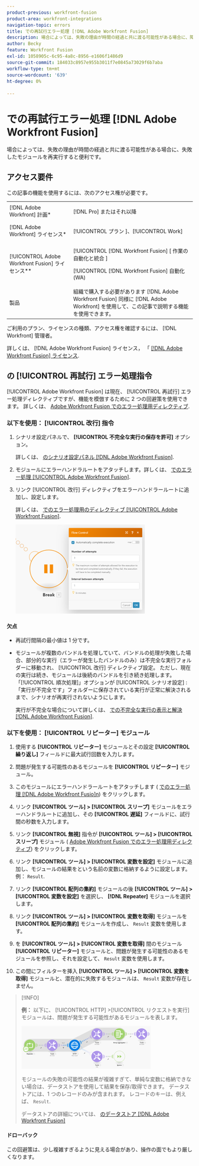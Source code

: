 ```yaml
---
product-previous: workfront-fusion
product-area: workfront-integrations
navigation-topic: errors
title: での再試行エラー処理 [!DNL Adobe Workfront Fusion]
description: 場合によっては、失敗の理由が時間の経過と共に渡る可能性がある場合に、障害が発生したモジュールを数回再実行すると便利です。
author: Becky
feature: Workfront Fusion
exl-id: 1058905c-6c95-4a8c-8956-e1606f1486d9
source-git-commit: 184033c8957e955b3011f7e0845a73029f6b7aba
workflow-type: tm+mt
source-wordcount: '639'
ht-degree: 0%

---
```


# での再試行エラー処理 [!DNL Adobe Workfront Fusion]

場合によっては、失敗の理由が時間の経過と共に渡る可能性がある場合に、失敗したモジュールを再実行すると便利です。

## アクセス要件

この記事の機能を使用するには、次のアクセス権が必要です。

<table style="table-layout:auto">
 <col> 
 <col> 
 <tbody> 
  <tr> 
   <td role="rowheader">[!DNL Adobe Workfront] 計画*</td> 
   <td> <p>[!DNL Pro] またはそれ以降</p> </td> 
  </tr> 
  <tr data-mc-conditions=""> 
   <td role="rowheader">[!DNL Adobe Workfront] ライセンス*</td> 
   <td> <p>[!UICONTROL プラン ]、[!UICONTROL Work]</p> </td> 
  </tr> 
  <tr> 
   <td role="rowheader">[!UICONTROL Adobe Workfront Fusion] ライセンス**</td> 
   <td> <p>[!UICONTROL [!DNL Workfront Fusion] [ 作業の自動化と統合 ] </p><p>[!UICONTROL [!DNL Workfront Fusion] 自動化 (WA)</p>  </td> 
  </tr> 
  <tr> 
   <td role="rowheader">製品</td> 
   <td>組織で購入する必要があります [!DNL Adobe Workfront Fusion] 同様に [!DNL Adobe Workfront] を使用して、この記事で説明する機能を使用できます。</td> 
  </tr> 
 </tbody> 
</table>

ご利用のプラン、ライセンスの種類、アクセス権を確認するには、 [!DNL Workfront] 管理者。

詳しくは、 [!DNL Adobe Workfront Fusion] ライセンス， 「 [[!DNL Adobe Workfront Fusion] ライセンス](../../workfront-fusion/get-started/license-automation-vs-integration.md).

## の [!UICONTROL 再試行] エラー処理指令

[!UICONTROL Adobe Workfront Fusion] は現在、 [!UICONTROL 再試行] エラー処理ディレクティブですが、機能を模倣するために 2 つの回避策を使用できます。 詳しくは、 [Adobe Workfront Fusion でのエラー処理用ディレクティブ](../../workfront-fusion/errors/directives-for-error-handling.md).

### 以下を使用： [!UICONTROL 改行] 指令

1. シナリオ設定パネルで、 **[!UICONTROL 不完全な実行の保存を許可]** オプション。

   詳しくは、 [のシナリオ設定パネル [!DNL Adobe Workfront Fusion]](../../workfront-fusion/scenarios/scenario-settings-panel.md).

1. モジュールにエラーハンドラルートをアタッチします。詳しくは、 [でのエラー処理 [!UICONTROL Adobe Workfront Fusion]](../../workfront-fusion/errors/error-handling.md).
1. リンク [!UICONTROL 改行] ディレクティブをエラーハンドラールートに追加し、設定します。

   詳しくは、 [でのエラー処理用のディレクティブ [!UICONTROL Adobe Workfront Fusion]](../../workfront-fusion/errors/directives-for-error-handling.md).

   ![](assets/break-directive-350x241.png)

#### 欠点

* 再試行間隔の最小値は 1 分です。
* モジュールが複数のバンドルを処理していて、バンドルの処理が失敗した場合、部分的な実行（エラーが発生したバンドルのみ）は不完全な実行フォルダーに移動され、 [!UICONTROL 改行] ディレクティブ設定。 ただし、現在の実行は続き、モジュールは後続のバンドルを引き続き処理します。 「[!UICONTROL 順次処理]」オプションが [!UICONTROL シナリオ設定] :「実行が不完全です」フォルダーに保存されている実行が正常に解決されるまで、シナリオが再実行されないようにします。

   実行が不完全な場合について詳しくは、 [での不完全な実行の表示と解決 [!DNL Adobe Workfront Fusion]](../../workfront-fusion/scenarios/view-and-resolve-incomplete-executions.md).

### 以下を使用： [!UICONTROL リピーター] モジュール

1. 使用する **[!UICONTROL リピーター]** モジュールとその設定 **[!UICONTROL 繰り返し]** フィールドに最大試行回数を入力します。
1. 問題が発生する可能性のあるモジュールを **[!UICONTROL リピーター]** モジュール。
1. このモジュールにエラーハンドラールートをアタッチします ( [でのエラー処理 [!DNL Adobe Workfront Fusio]n](../../workfront-fusion/errors/error-handling.md)) をクリックします。
1. リンク **[!UICONTROL ツール] > [!UICONTROL スリープ]** モジュールをエラーハンドラルートに追加し、その **[!UICONTROL 遅延]** フィールドに、試行間の秒数を入力します。

1. リンク **[!UICONTROL 無視]** 指令が **[!UICONTROL ツール] > [!UICONTROL スリープ]** モジュール ( [Adobe Workfront Fusion でのエラー処理用ディレクティブ](../../workfront-fusion/errors/directives-for-error-handling.md)) をクリックします。

1. リンク **[!UICONTROL ツール] > [!UICONTROL 変数を設定]** モジュールに追加し、モジュールの結果をという名前の変数に格納するように設定します。例： `Result`.

1. リンク **[!UICONTROL 配列の集約]** モジュールの後 **[!UICONTROL ツール] > [!UICONTROL 変数を設定]** を選択し、 **[!DNL Repeater]** モジュールを選択します。

1. リンク **[!UICONTROL ツール] > [!UICONTROL 変数を取得]** モジュールを **[!UICONTROL 配列の集約]** モジュールを作成し、 `Result` 変数を使用します。

1. を **[!UICONTROL ツール] > [!UICONTROL 変数を取得]** 間のモジュール **[!UICONTROL リピーター]** モジュールと、問題が発生する可能性のあるモジュールを参照し、それを設定して、 `Result` 変数を使用します。

1. この間にフィルターを挿入 **[!UICONTROL ツール] > [!UICONTROL 変数を取得]** モジュールと、潜在的に失敗するモジュールは、 `Result` 変数が存在しません。

>[!INFO]
>
>**例：** 以下に、 [!UICONTROL HTTP] >[!UICONTROL リクエストを実行] モジュールは、問題が発生する可能性があるモジュールを表します。
>
>![](assets/http-make-request-350x116.png)
>
>モジュールの失敗の可能性の結果が複雑すぎて、単純な変数に格納できない場合は、データストアを使用して結果を保存/取得できます。 データストアには、1 つのレコードのみが含まれます。 レコードのキーは、例えば、 `Result`.
>
>データストアの詳細については、 [のデータストア [!DNL Adobe Workfront Fusion]](../../workfront-fusion/modules/data-stores.md)

#### ドローバック

この回避策は、少し複雑すぎるように見える場合があり、操作の面でもより厳しくなります。
